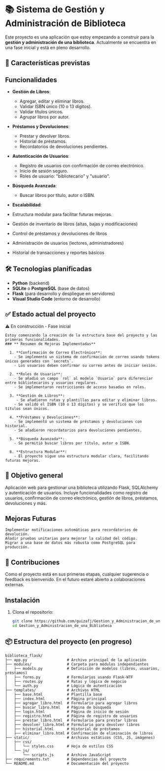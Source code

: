 # 📚 Sistema de Gestión y Administración de Biblioteca

Este proyecto es una aplicación que estoy empezando a construir para la **gestión y administración de una biblioteca**. Actualmente se encuentra en una fase inicial y está en pleno desarrollo.

## 🚀 Características previstas

## Funcionalidades

- **Gestión de Libros**:

  - Agregar, editar y eliminar libros.
  - Validar ISBN único (10 o 13 dígitos).
  - Validar títulos únicos.
  - Agrupar libros por autor.

- **Préstamos y Devoluciones**:

  - Prestar y devolver libros.
  - Historial de préstamos.
  - Recordatorios de devoluciones pendientes.

- **Autenticación de Usuarios**:

  - Registro de usuarios con confirmación de correo electrónico.
  - Inicio de sesión seguro.
  - Roles de usuario: "bibliotecario" y "usuario".

- **Búsqueda Avanzada**:

  - Buscar libros por título, autor o ISBN.

- **Escalabilidad**:

- Estructura modular para facilitar futuras mejoras.
- Gestión de inventario de libros (altas, bajas y modificaciones)
- Control de préstamos y devoluciones de libros
- Administración de usuarios (lectores, administradores)
- Historial de transacciones y reportes básicos

## 🛠️ Tecnologías planificadas

- **Python** (backend)
- **SQLite** o **PostgreSQL** (base de datos)
- **Flask** (para desarrollo y despliegue en servidores)
- **Visual Studio Code** (entorno de desarrollo)

## ✅ Estado actual del proyecto

  ⚠️ En construcción - Fase inicial

    Estoy comenzando la creación de la estructura base del proyecto y las primeras funcionalidades.
    ### ** Resumen de Mejoras Implementadas**

      1. **Confirmación de Correo Electrónico**:
        - Se implementó un sistema de confirmación de correo usando tokens únicos generados con `secrets`.
        - Los usuarios deben confirmar su correo antes de iniciar sesión.

      2. **Roles de Usuario**:
        - Se añadió un campo `rol` al modelo `Usuario` para diferenciar entre bibliotecarios y usuarios regulares.
        - Se implementaron restricciones de acceso basadas en roles.  

      3. **Gestión de Libros**:
         - Se añadieron rutas y plantillas para editar y eliminar libros.
        - Se validó el ISBN (10 o 13 dígitos) y se verificó que los títulos sean únicos.

      4. **Préstamos y Devoluciones**:
        - Se implementó un sistema de préstamos y devoluciones con historial.
        - Se añadieron recordatorios para devoluciones pendientes. 
      
      5. **Búsqueda Avanzada**:
        - Se permitió buscar libros por título, autor o ISBN.

      6. **Estructura Modular**:
        - El proyecto sigue una estructura modular clara, facilitando futuras mejoras. 

## 🎯 Objetivo general

  Aplicación web para gestionar una biblioteca utilizando Flask, SQLAlchemy y autenticación de usuarios. 
  Incluye funcionalidades como registro de usuarios, confirmación de correo electrónico, gestión de libros, préstamos, devoluciones y más.

  ## Mejoras Futuras 

    Implementar notificaciones automáticas para recordatorios de devolución.
    Añadir pruebas unitarias para mejorar la calidad del código.
    Migrar a una base de datos más robusta como PostgreSQL para producción.
     

## 🤝 Contribuciones

  Como el proyecto está en sus primeras etapas, cualquier sugerencia o feedback es bienvenido. En el futuro estaré abierto a colaboraciones externas.

## Instalación

1. Clona el repositorio:
   ```bash
   git clone https://github.com/guizafj/Gestion_y_Administracion_de_una_Biblioteca.git
   cd Gestion_y_Administracion_de_una_Biblioteca  

## 📦 Estructura del proyecto (en progreso)

```plaintext
biblioteca_flask/
├── app.py                  # Archivo principal de la aplicación
├── modules/                # Carpeta para módulos independientes
│   ├── models.py           # Definición de modelos (libros, usuarios, préstamos)
│   ├── forms.py            # Formularios usando Flask-WTF
│   ├── routes.py           # Rutas y lógica de negocio
│   └── auth.py             # Lógica de autenticación
├── templates/              # Archivos HTML
│   ├── base.html           # Plantilla base
│   ├── index.html          # Página principal
│   ├── agregar_libro.html  # Formulario para agregar libros
│   ├── buscar_libro.html   # Página de búsqueda
│   ├── login.html          # Página de inicio de sesión
│   ├── registro.html       # Página de registro de usuarios
│   ├── prestar_libro.html  # Formulario para prestar libros
│   ├── devolver_libro.html # Formulario para devolver libros
│   ├── historial.html      # Historial de préstamos
│   ├── eliminar_libro.html # Confirmación de eliminación de libros
├── static/                 # Archivos estáticos (CSS, JS, imágenes)
│   ├── css/
│   │   └── styles.css      # Hoja de estilos CSS
│   └── js/
│       └── scripts.js      # Archivo JavaScript
├── requirements.txt        # Dependencias del proyecto
└── README.md               # Documentación del proyecto